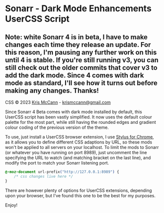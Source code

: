 # Sonarr - Dark Mode Enhancements UserCSS Script

## Note: white Sonarr 4 is in beta, I have to make changes each time they release an update. For this reason, I'm pausing any further work on this until 4 is stable. If you're still running v3, you can still check out the older commits that cover v3 to add the dark mode. Since 4 comes with dark mode as standard, I'll see how it turns out before making any changes. Thanks!

CSS &copy; 2023 [Kris McCann](https://github.com/AJCrowley) - [krismccann@gmail.com](mailto:krismccann@gmail.com)

Since Sonarr 4 Beta comes with dark mode installed by default, this UserCSS script has been vastly simplified. It now uses the default colour palette for the most part, while still having the rounded edges and gradient colour coding of the previous version of the theme.

To use, just install a UserCSS browser extension, I use [Stylus for Chrome](https://chrome.google.com/webstore/detail/stylus/clngdbkpkpeebahjckkjfobafhncgmne), as it allows you to define different CSS adaptions by URL, so these mods won't be applied to all servers on your localhost. To limit the mods to Sonarr (or whatever you have running on port 8989), just uncomment the line specifying the URL to watch (and matching bracket on the last line), and modify the port to match your Sonarr listening port.
```css
@-moz-document url-prefix("http://127.0.0.1:8989") {
	/* css changes live here */
}
```

There are however plenty of options for UserCSS extensions, depending upon your browser, but I've found this one to be the best for my purposes.

Enjoy!
